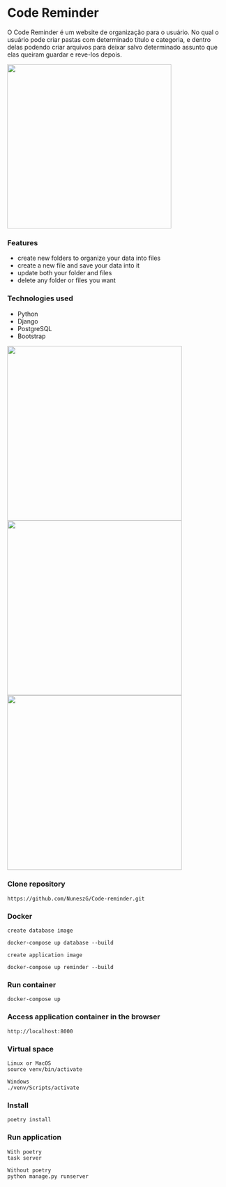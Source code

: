 # Code Reminder

O Code Reminder é um website de organização para o usuário.
No qual o usuário pode criar pastas com determinado titulo e categoria, e dentro delas podendo criar arquivos
para deixar salvo determinado assunto que elas queiram guardar e reve-los depois.

<img src="/assets/application/Captura de ecrã 2024-11-15 170507.png" style="width: 376px">

### Features
- create new folders to organize your data into files
- create a new file and save your data into it 
- update both your folder and files 
- delete any folder or files you want 

### Technologies used
- Python
- Django 
- PostgreSQL 
- Bootstrap 

<img src="/assets/application/Captura de ecrã 2024-11-15 182938.png" style="width: 400px">
<img src="/assets/application/Captura de ecrã 2024-11-15 170528.png" style="width: 400px">
<img src="/assets/application/Captura de ecrã 2024-11-15 170845.png" style="width: 400px">


### Clone repository
```
https://github.com/NuneszG/Code-reminder.git
```

### Docker 
```
create database image

docker-compose up database --build
```
```
create application image

docker-compose up reminder --build
```

### Run container
```
docker-compose up
```

### Access application container in the browser
```
http://localhost:8000
```

### Virtual space 
```
Linux or MacOS
source venv/bin/activate

Windows
./venv/Scripts/activate
```

### Install 
```
poetry install
```

### Run application  
```
With poetry
task server

Without poetry
python manage.py runserver
```

